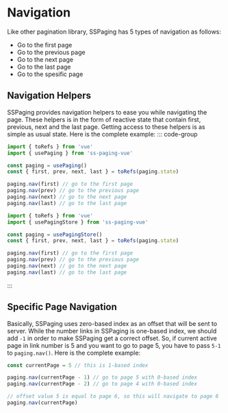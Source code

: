 # Navigation
Like other pagination library, SSPaging has 5 types of navigation as follows:
- Go to the first page
- Go to the previous page
- Go to the next page
- Go to the last page
- Go to the spesific page

## Navigation Helpers
SSPaging provides navigation helpers to ease you while navigating the page. These helpers is in the form of reactive state that contain first, previous, next and the last page. Getting access to these helpers is as simple as usual state. Here is the complete example:
::: code-group
```js [Composition API]
import { toRefs } from 'vue'
import { usePaging } from 'ss-paging-vue'

const paging = usePaging()
const { first, prev, next, last } = toRefs(paging.state)

paging.nav(first) // go to the first page
paging.nav(prev) // go to the previous page
paging.nav(next) // go to the next page
paging.nav(last) // go to the last page
```
```js [Pinia]
import { toRefs } from 'vue'
import { usePagingStore } from 'ss-paging-vue'

const paging = usePagingStore()
const { first, prev, next, last } = toRefs(paging.state)

paging.nav(first) // go to the first page
paging.nav(prev) // go to the previous page
paging.nav(next) // go to the next page
paging.nav(last) // go to the last page
```

:::

## Specific Page Navigation
Basically, SSPaging uses zero-based index as an offset that will be sent to server. While the number links in SSPaging is one-based index, we should add `-1` in order to make SSPaging get a correct offset. So, if current active page in link number is 5 and you want to go to page 5, you have to pass `5-1` to `paging.nav()`. Here is the complete example:
```js
const currentPage = 5 // this is 1-based index

paging.nav(currentPage - 1) // go to page 5 with 0-based index
paging.nav(currentPage - 2) // go to page 4 with 0-based index

// offset value 5 is equal to page 6, so this will navigate to page 6
paging.nav(currentPage) 
```
